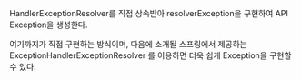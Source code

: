 HandlerExceptionResolver를 직접 상속받아 resolverException을 구현하여 API Exception을 생성한다.

여기까지가 직접 구현하는 방식이며, 다음에 소개될 스프링에서 제공하는 ExceptionHandlerExceptionResolver 를 이용하면 
더욱 쉽게 Exception을 구현할 수 있다.